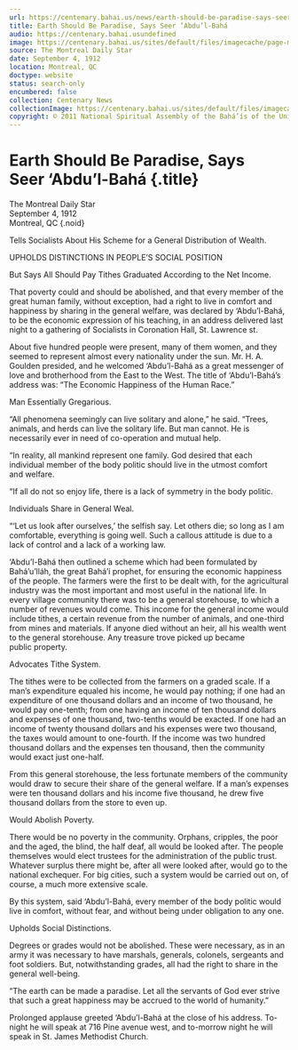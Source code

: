 ```yaml
---
url: https://centenary.bahai.us/news/earth-should-be-paradise-says-seer-abdul-baha
title: Earth Should Be Paradise, Says Seer ‘Abdu’l-Bahá
audio: https://centenary.bahai.usundefined
image: https://centenary.bahai.us/sites/default/files/imagecache/page-main-image/images/press_clippings/The%20Montreal%20Daily%20Star%2019120904-clip.png
source: The Montreal Daily Star
date: September 4, 1912
location: Montreal, QC
doctype: website
status: search-only
encumbered: false
collection: Centenary News
collectionImage: https://centenary.bahai.us/sites/default/files/imagecache/theme-image/main_image/abdulbaha-overview-small_0.jpg
copyright: © 2011 National Spiritual Assembly of the Bahá’ís of the United States
---
```



# Earth Should Be Paradise, Says Seer ‘Abdu’l-Bahá {.title}

The Montreal Daily Star  
September 4, 1912  
Montreal, QC
{.noid}  



Tells Socialists About His Scheme for a General Distribution of Wealth.

UPHOLDS DISTINCTIONS IN PEOPLE’S SOCIAL POSITION

But Says All Should Pay Tithes Graduated According to the Net Income.

That poverty could and should be abolished, and that every member of the great human family, without exception, had a right to live in comfort and happiness by sharing in the general welfare, was declared by ‘Abdu’l-Bahá, to be the economic expression of his teaching, in an address delivered last night to a gathering of Socialists in Coronation Hall, St. Lawrence st.

About five hundred people were present, many of them women, and they seemed to represent almost every nationality under the sun. Mr. H. A. Goulden presided, and he welcomed ‘Abdu’l-Bahá as a great messenger of love and brotherhood from the East to the West. The title of ‘Abdu’l-Bahá’s address was: “The Economic Happiness of the Human Race.”

Man Essentially Gregarious.

“All phenomena seemingly can live solitary and alone,” he said. “Trees, animals, and herds can live the solitary life. But man cannot. He is necessarily ever in need of co-operation and mutual help.

“In reality, all mankind represent one family. God desired that each individual member of the body politic should live in the utmost comfort and welfare.

“If all do not so enjoy life, there is a lack of symmetry in the body politic.

Individuals Share in General Weal.

“‘Let us look after ourselves,’ the selfish say. Let others die; so long as I am comfortable, everything is going well. Such a callous attitude is due to a lack of control and a lack of a working law.

‘Abdu’l-Bahá then outlined a scheme which had been formulated by Bahá’u’lláh, the great Bahá’í prophet, for ensuring the economic happiness of the people. The farmers were the first to be dealt with, for the agricultural industry was the most important and most useful in the national life. In every village community there was to be a general storehouse, to which a number of revenues would come. This income for the general income would include tithes, a certain revenue from the number of animals, and one-third from mines and materials. If anyone died without an heir, all his wealth went to the general storehouse. Any treasure trove picked up became public property.

Advocates Tithe System.

The tithes were to be collected from the farmers on a graded scale. If a man’s expenditure equaled his income, he would pay nothing; if one had an expenditure of one thousand dollars and an income of two thousand, he would pay one-tenth; from one having an income of ten thousand dollars and expenses of one thousand, two-tenths would be exacted. If one had an income of twenty thousand dollars and his expenses were two thousand, the taxes would amount to one-fourth. If the income was two hundred thousand dollars and the expenses ten thousand, then the community would exact just one-half.

From this general storehouse, the less fortunate members of the community would draw to secure their share of the general welfare. If a man’s expenses were ten thousand dollars and his income five thousand, he drew five thousand dollars from the store to even up.

Would Abolish Poverty.

There would be no poverty in the community. Orphans, cripples, the poor and the aged, the blind, the half deaf, all would be looked after. The people themselves would elect trustees for the administration of the public trust. Whatever surplus there might be, after all were looked after, would go to the national exchequer. For big cities, such a system would be carried out on, of course, a much more extensive scale.

By this system, said ‘Abdu’l-Bahá, every member of the body politic would live in comfort, without fear, and without being under obligation to any one.

Upholds Social Distinctions.

Degrees or grades would not be abolished. These were necessary, as in an army it was necessary to have marshals, generals, colonels, sergeants and foot soldiers. But, notwithstanding grades, all had the right to share in the general well-being.

“The earth can be made a paradise. Let all the servants of God ever strive that such a great happiness may be accrued to the world of humanity.”

Prolonged applause greeted ‘Abdu’l-Bahá at the close of his address. To-night he will speak at 716 Pine avenue west, and to-morrow night he will speak in St. James Methodist Church.